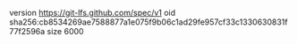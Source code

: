 version https://git-lfs.github.com/spec/v1
oid sha256:cb8534269ae7588877a1e075f9b06c1ad29fe957cf33c1330630831f77f2596a
size 6000
